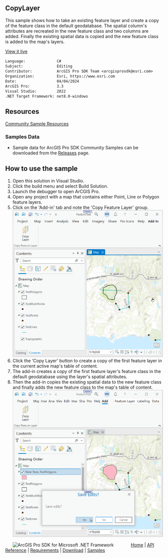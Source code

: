 ## CopyLayer

<!-- TODO: Write a brief abstract explaining this sample -->
This sample shows how to take an existing feature layer and create a copy of the feature class in the default geodatabase.  The spatial column's attributes are recreated in the new feature class and two columns are added.  Finally the existing spatial data is copied and the new feature class is added to the map's layers.  
  


<a href="https://pro.arcgis.com/en/pro-app/sdk/" target="_blank">View it live</a>

<!-- TODO: Fill this section below with metadata about this sample-->
```
Language:              C#
Subject:               Editing
Contributor:           ArcGIS Pro SDK Team <arcgisprosdk@esri.com>
Organization:          Esri, https://www.esri.com
Date:                  04/04/2024
ArcGIS Pro:            3.3
Visual Studio:         2022
.NET Target Framework: net8.0-windows
```

## Resources

[Community Sample Resources](https://github.com/Esri/arcgis-pro-sdk-community-samples#resources)

### Samples Data

* Sample data for ArcGIS Pro SDK Community Samples can be downloaded from the [Releases](https://github.com/Esri/arcgis-pro-sdk-community-samples/releases) page.  

## How to use the sample
<!-- TODO: Explain how this sample can be used. To use images in this section, create the image file in your sample project's screenshots folder. Use relative url to link to this image using this syntax: ![My sample Image](FacePage/SampleImage.png) -->
     
  
1. Open this solution in Visual Studio.
2. Click the build menu and select Build Solution.  
3. Launch the debugger to open ArCGIS Pro.   
4. Open any project with a map that contains either Point, Line or Polygon feature layers.  
5. Click on the 'Add-in' tab and note the 'Copy Feature Layer' group.  
![UI](Screenshots/Screen1.png)  
6. Click the 'Copy Layer' button to create a copy of the first feature layer in the current active map's table of content.  
7. The add-in creates a copy of the first feature layer's feature class in the default geodatabase using the layer's spatial attributes.  
8. Then the add-in copies the existing spatial data to the new feature class and finally adds the new feature class to the map's table of content.  
![UI](Screenshots/Screen2.png)  
  

<!-- End -->

&nbsp;&nbsp;&nbsp;&nbsp;&nbsp;&nbsp;<img src="https://esri.github.io/arcgis-pro-sdk/images/ArcGISPro.png"  alt="ArcGIS Pro SDK for Microsoft .NET Framework" height = "20" width = "20" align="top"  >
&nbsp;&nbsp;&nbsp;&nbsp;&nbsp;&nbsp;&nbsp;&nbsp;&nbsp;&nbsp;&nbsp;&nbsp;
[Home](https://github.com/Esri/arcgis-pro-sdk/wiki) | <a href="https://pro.arcgis.com/en/pro-app/latest/sdk/api-reference" target="_blank">API Reference</a> | [Requirements](https://github.com/Esri/arcgis-pro-sdk/wiki#requirements) | [Download](https://github.com/Esri/arcgis-pro-sdk/wiki#installing-arcgis-pro-sdk-for-net) | <a href="https://github.com/esri/arcgis-pro-sdk-community-samples" target="_blank">Samples</a>
